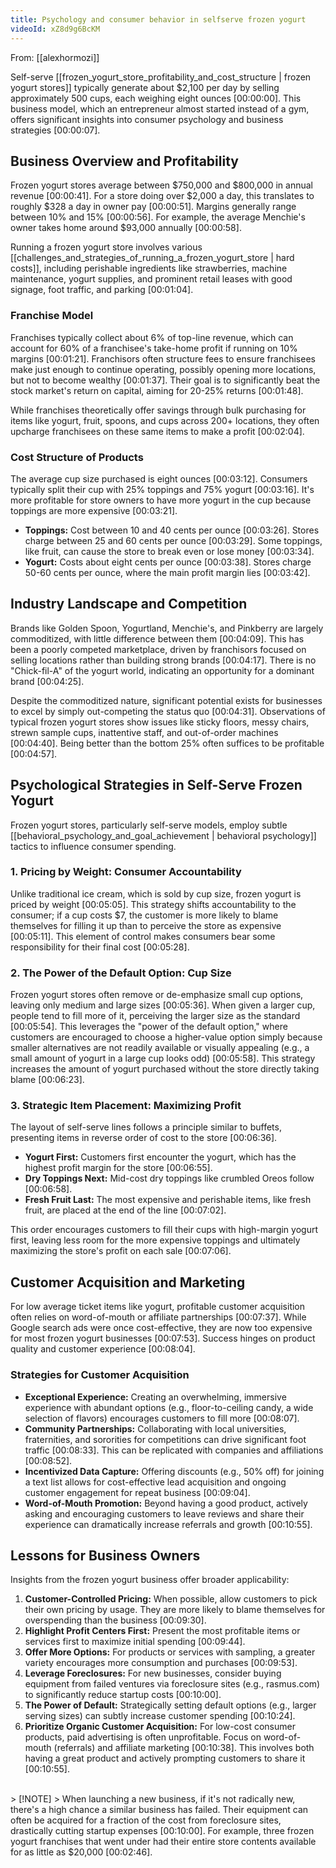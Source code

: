```yaml
---
title: Psychology and consumer behavior in selfserve frozen yogurt
videoId: xZ8d9g6BcKM
---
```


From: [[alexhormozi]] <br/> 

Self-serve [[frozen_yogurt_store_profitability_and_cost_structure | frozen yogurt stores]] typically generate about $2,100 per day by selling approximately 500 cups, each weighing eight ounces <a class="yt-timestamp" data-t="00:00:00">[00:00:00]</a>. This business model, which an entrepreneur almost started instead of a gym, offers significant insights into consumer psychology and business strategies <a class="yt-timestamp" data-t="00:00:07">[00:00:07]</a>.

## Business Overview and Profitability

Frozen yogurt stores average between $750,000 and $800,000 in annual revenue <a class="yt-timestamp" data-t="00:00:41">[00:00:41]</a>. For a store doing over $2,000 a day, this translates to roughly $328 a day in owner pay <a class="yt-timestamp" data-t="00:00:51">[00:00:51]</a>. Margins generally range between 10% and 15% <a class="yt-timestamp" data-t="00:00:56">[00:00:56]</a>. For example, the average Menchie's owner takes home around $93,000 annually <a class="yt-timestamp" data-t="00:00:58">[00:00:58]</a>.

Running a frozen yogurt store involves various [[challenges_and_strategies_of_running_a_frozen_yogurt_store | hard costs]], including perishable ingredients like strawberries, machine maintenance, yogurt supplies, and prominent retail leases with good signage, foot traffic, and parking <a class="yt-timestamp" data-t="00:01:04">[00:01:04]</a>.

### Franchise Model

Franchises typically collect about 6% of top-line revenue, which can account for 60% of a franchisee's take-home profit if running on 10% margins <a class="yt-timestamp" data-t="00:01:21">[00:01:21]</a>. Franchisors often structure fees to ensure franchisees make just enough to continue operating, possibly opening more locations, but not to become wealthy <a class="yt-timestamp" data-t="00:01:37">[00:01:37]</a>. Their goal is to significantly beat the stock market's return on capital, aiming for 20-25% returns <a class="yt-timestamp" data-t="00:01:48">[00:01:48]</a>.

While franchises theoretically offer savings through bulk purchasing for items like yogurt, fruit, spoons, and cups across 200+ locations, they often upcharge franchisees on these same items to make a profit <a class="yt-timestamp" data-t="00:02:04">[00:02:04]</a>.

### Cost Structure of Products

The average cup size purchased is eight ounces <a class="yt-timestamp" data-t="00:03:12">[00:03:12]</a>. Consumers typically split their cup with 25% toppings and 75% yogurt <a class="yt-timestamp" data-t="00:03:16">[00:03:16]</a>. It's more profitable for store owners to have more yogurt in the cup because toppings are more expensive <a class="yt-timestamp" data-t="00:03:21">[00:03:21]</a>.

*   **Toppings:** Cost between 10 and 40 cents per ounce <a class="yt-timestamp" data-t="00:03:26">[00:03:26]</a>. Stores charge between 25 and 60 cents per ounce <a class="yt-timestamp" data-t="00:03:29">[00:03:29]</a>. Some toppings, like fruit, can cause the store to break even or lose money <a class="yt-timestamp" data-t="00:03:34">[00:03:34]</a>.
*   **Yogurt:** Costs about eight cents per ounce <a class="yt-timestamp" data-t="00:03:38">[00:03:38]</a>. Stores charge 50-60 cents per ounce, where the main profit margin lies <a class="yt-timestamp" data-t="00:03:42">[00:03:42]</a>.

## Industry Landscape and Competition

Brands like Golden Spoon, Yogurtland, Menchie's, and Pinkberry are largely commoditized, with little difference between them <a class="yt-timestamp" data-t="00:04:09">[00:04:09]</a>. This has been a poorly competed marketplace, driven by franchisors focused on selling locations rather than building strong brands <a class="yt-timestamp" data-t="00:04:17">[00:04:17]</a>. There is no "Chick-fil-A" of the yogurt world, indicating an opportunity for a dominant brand <a class="yt-timestamp" data-t="00:04:25">[00:04:25]</a>.

Despite the commoditized nature, significant potential exists for businesses to excel by simply out-competing the status quo <a class="yt-timestamp" data-t="00:04:31">[00:04:31]</a>. Observations of typical frozen yogurt stores show issues like sticky floors, messy chairs, strewn sample cups, inattentive staff, and out-of-order machines <a class="yt-timestamp" data-t="00:04:40">[00:04:40]</a>. Being better than the bottom 25% often suffices to be profitable <a class="yt-timestamp" data-t="00:04:57">[00:04:57]</a>.

## Psychological Strategies in Self-Serve Frozen Yogurt

Frozen yogurt stores, particularly self-serve models, employ subtle [[behavioral_psychology_and_goal_achievement | behavioral psychology]] tactics to influence consumer spending.

### 1. Pricing by Weight: Consumer Accountability

Unlike traditional ice cream, which is sold by cup size, frozen yogurt is priced by weight <a class="yt-timestamp" data-t="00:05:05">[00:05:05]</a>. This strategy shifts accountability to the consumer; if a cup costs $7, the customer is more likely to blame themselves for filling it up than to perceive the store as expensive <a class="yt-timestamp" data-t="00:05:11">[00:05:11]</a>. This element of control makes consumers bear some responsibility for their final cost <a class="yt-timestamp" data-t="00:05:28">[00:05:28]</a>.

### 2. The Power of the Default Option: Cup Size

Frozen yogurt stores often remove or de-emphasize small cup options, leaving only medium and large sizes <a class="yt-timestamp" data-t="00:05:36">[00:05:36]</a>. When given a larger cup, people tend to fill more of it, perceiving the larger size as the standard <a class="yt-timestamp" data-t="00:05:54">[00:05:54]</a>. This leverages the "power of the default option," where customers are encouraged to choose a higher-value option simply because smaller alternatives are not readily available or visually appealing (e.g., a small amount of yogurt in a large cup looks odd) <a class="yt-timestamp" data-t="00:05:58">[00:05:58]</a>. This strategy increases the amount of yogurt purchased without the store directly taking blame <a class="yt-timestamp" data-t="00:06:23">[00:06:23]</a>.

### 3. Strategic Item Placement: Maximizing Profit

The layout of self-serve lines follows a principle similar to buffets, presenting items in reverse order of cost to the store <a class="yt-timestamp" data-t="00:06:36">[00:06:36]</a>.

*   **Yogurt First:** Customers first encounter the yogurt, which has the highest profit margin for the store <a class="yt-timestamp" data-t="00:06:55">[00:06:55]</a>.
*   **Dry Toppings Next:** Mid-cost dry toppings like crumbled Oreos follow <a class="yt-timestamp" data-t="00:06:58">[00:06:58]</a>.
*   **Fresh Fruit Last:** The most expensive and perishable items, like fresh fruit, are placed at the end of the line <a class="yt-timestamp" data-t="00:07:02">[00:07:02]</a>.

This order encourages customers to fill their cups with high-margin yogurt first, leaving less room for the more expensive toppings and ultimately maximizing the store's profit on each sale <a class="yt-timestamp" data-t="00:07:06">[00:07:06]</a>.

## Customer Acquisition and Marketing

For low average ticket items like yogurt, profitable customer acquisition often relies on word-of-mouth or affiliate partnerships <a class="yt-timestamp" data-t="00:07:37">[00:07:37]</a>. While Google search ads were once cost-effective, they are now too expensive for most frozen yogurt businesses <a class="yt-timestamp" data-t="00:07:53">[00:07:53]</a>. Success hinges on product quality and customer experience <a class="yt-timestamp" data-t="00:08:04">[00:08:04]</a>.

### Strategies for Customer Acquisition

*   **Exceptional Experience:** Creating an overwhelming, immersive experience with abundant options (e.g., floor-to-ceiling candy, a wide selection of flavors) encourages customers to fill more <a class="yt-timestamp" data-t="00:08:07">[00:08:07]</a>.
*   **Community Partnerships:** Collaborating with local universities, fraternities, and sororities for competitions can drive significant foot traffic <a class="yt-timestamp" data-t="00:08:33">[00:08:33]</a>. This can be replicated with companies and affiliations <a class="yt-timestamp" data-t="00:08:52">[00:08:52]</a>.
*   **Incentivized Data Capture:** Offering discounts (e.g., 50% off) for joining a text list allows for cost-effective lead acquisition and ongoing customer engagement for repeat business <a class="yt-timestamp" data-t="00:09:04">[00:09:04]</a>.
*   **Word-of-Mouth Promotion:** Beyond having a good product, actively asking and encouraging customers to leave reviews and share their experience can dramatically increase referrals and growth <a class="yt-timestamp" data-t="00:10:55">[00:10:55]</a>.

## Lessons for Business Owners

Insights from the frozen yogurt business offer broader applicability:

1.  **Customer-Controlled Pricing:** When possible, allow customers to pick their own pricing by usage. They are more likely to blame themselves for overspending than the business <a class="yt-timestamp" data-t="00:09:30">[00:09:30]</a>.
2.  **Highlight Profit Centers First:** Present the most profitable items or services first to maximize initial spending <a class="yt-timestamp" data-t="00:09:44">[00:09:44]</a>.
3.  **Offer More Options:** For products or services with sampling, a greater variety encourages more consumption and purchases <a class="yt-timestamp" data-t="00:09:53">[00:09:53]</a>.
4.  **Leverage Foreclosures:** For new businesses, consider buying equipment from failed ventures via foreclosure sites (e.g., rasmus.com) to significantly reduce startup costs <a class="yt-timestamp" data-t="00:10:00">[00:10:00]</a>.
5.  **The Power of Default:** Strategically setting default options (e.g., larger serving sizes) can subtly increase customer spending <a class="yt-timestamp" data-t="00:10:24">[00:10:24]</a>.
6.  **Prioritize Organic Customer Acquisition:** For low-cost consumer products, paid advertising is often unprofitable. Focus on word-of-mouth (referrals) and affiliate marketing <a class="yt-timestamp" data-t="00:10:38">[00:10:38]</a>. This involves both having a great product and actively prompting customers to share it <a class="yt-timestamp" data-t="00:10:55">[00:10:55]</a>.
<br>
> [!NOTE]
> When launching a new business, if it's not radically new, there's a high chance a similar business has failed. Their equipment can often be acquired for a fraction of the cost from foreclosure sites, drastically cutting startup expenses <a class="yt-timestamp" data-t="00:10:00">[00:10:00]</a>. For example, three frozen yogurt franchises that went under had their entire store contents available for as little as $20,000 <a class="yt-timestamp" data-t="00:02:46">[00:02:46]</a>.